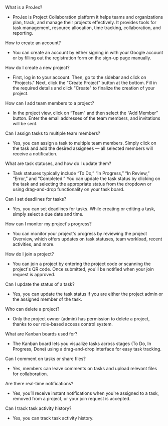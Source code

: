 What is a ProJex?
- ProJex is Project Collaboration platform it helps teams and organizations plan, track, and manage their projects effectively. It provides tools for task management, resource allocation, time tracking, collaboration, and reporting.

How to create an account?
- You can create an account by either signing in with your Google account or by filling out the registration form on the sign-up page manually.

How do I create a new project?
- First, log in to your account. Then, go to the sidebar and click on "Projects." Next, click the "Create Project" button at the bottom. Fill in the required details and click "Create" to finalize the creation of your project.

How can I add team members to a project?
- In the project view, click on “Team” and then select the “Add Member” button. Enter the email addresses of the team members, and invitations will be sent.

Can I assign tasks to multiple team members?
- Yes, you can assign a task to multiple team members. Simply click on the task and add the desired assignees — all selected members will receive a notification.

What are task statuses, and how do I update them?
- Task statuses typically include “To Do,” “In Progress,” “In Review,” “Error,”  and “Completed.” You can update the task status by clicking on the task and selecting the appropriate status from the dropdown or using drag-and-drop functionality on your task board.

Can I set deadlines for tasks?
- Yes, you can set deadlines for tasks. While creating or editing a task, simply select a due date and time.

How can I monitor my project's progress?
- You can monitor your project's progress by reviewing the project Overview, which offers updates on task statuses, team workload, recent activities, and more.

How do I join a project?
- You can join a project by entering the project code or scanning the project's QR code. Once submitted, you'll be notified when your join request is approved.

Can I update the status of a task?
- Yes, you can update the task status if you are either the project admin or the assigned member of the task.

Who can delete a project?
- Only the project owner (admin) has permission to delete a project, thanks to our role-based access control system.

What are Kanban boards used for?
- The Kanban board lets you visualize tasks across stages (To Do, In Progress, Done) using a drag-and-drop interface for easy task tracking.

Can I comment on tasks or share files?
- Yes, members can leave comments on tasks and upload relevant files for collaboration.

Are there real-time notifications?
- Yes, you’ll receive instant notifications when you're assigned to a task, removed from a project, or your join request is accepted.

Can I track task activity history?
- Yes, you can track task activity history.

